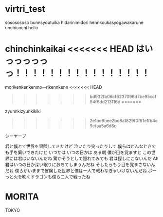 # virtri_test

sososososo
bunnsyoutuika
hidarinimidori
hennkoukasyogawakarune
unchiunchi
hello

chinchinkaikai
<<<<<<< HEAD
はいっっっっっっ！！！！！！！！！！！！！！！！
=======

morikenkenkenmo--rikennkenn
<<<<<<< HEAD
>>>>>>> bd932fb06cf6237096d7be95ccf94f6dd213116d
=======

zyunnkizyunkikiki
>>>>>>> 2e1be9bee2be8a1829f0f91e1fb4c9efaa5a6d8e

シーヤープ


君と僕とで世界を冒険してきたけど
泣いたり笑ったりして
僕らはどんなときでも手を繋いできたけど
いつかは いつの日かは
ある朝 僕が目を覚ますと この世界には君はいないんだね
驚かそうとして隠れてみても 君は探しにこないんだ
Ah 君はいつの日か深い眠りにおちてしまうんだね
そしたらもう目を覚まさないんだね
僕らがいままで冒険した世界と僕は一人で戦わなきゃいけないんだね
ボーっと火を吹くドラゴンも僕ら二人で戦ったね

<h1>MORITA</h1>
<p>TOKYO</p>